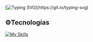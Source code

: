 [![Typing SVG](https://readme-typing-svg.demolab.com?font=Fira+Code&pause=1000&width=435&lines=Hello+there👋.)](https://git.io/typing-svg)

## ⚙️Tecnologías
[![My Skills](https://skillicons.dev/icons?i=c)](https://skillicons.dev)
